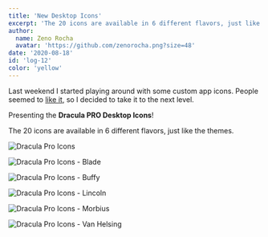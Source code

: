 ```yaml
---
title: 'New Desktop Icons'
excerpt: 'The 20 icons are available in 6 different flavors, just like the themes!'
author:
  name: Zeno Rocha
  avatar: 'https://github.com/zenorocha.png?size=48'
date: '2020-08-18'
id: 'log-12'
color: 'yellow'
---
```


Last weekend I started playing around with some custom app icons. People seemed to [like it](https://twitter.com/zenorocha/status/1294681735288877056), so I decided to take it to the next level.

Presenting the **Dracula PRO Desktop Icons**!

The 20 icons are available in 6 different flavors, just like the themes.

![Dracula Pro Icons](/static/img/logs/new-desktop-icons-a.jpeg)

![Dracula Pro Icons - Blade](/static/img/logs/new-desktop-icons-b.jpeg)

![Dracula Pro Icons - Buffy](/static/img/logs/new-desktop-icons-c.jpeg)

![Dracula Pro Icons - Lincoln](/static/img/logs/new-desktop-icons-d.jpeg)

![Dracula Pro Icons - Morbius](/static/img/logs/new-desktop-icons-e.jpeg)

![Dracula Pro Icons - Van Helsing](/static/img/logs/new-desktop-icons-f.jpeg)
